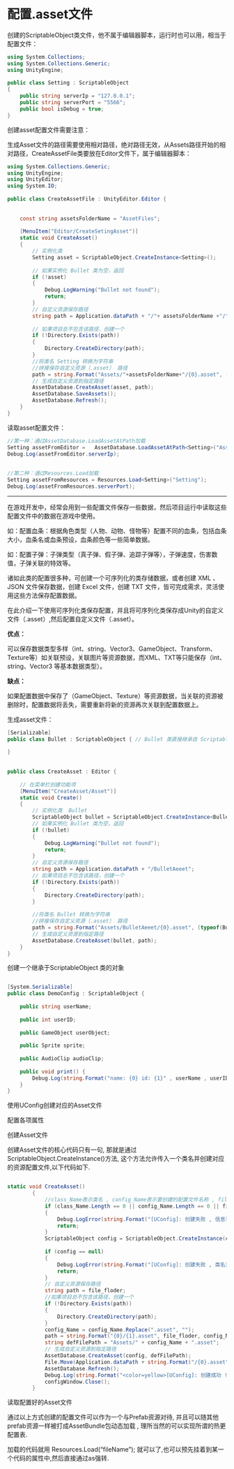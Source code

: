 # 配置.asset文件

创建的ScriptableObject类文件，他不属于编辑器脚本，运行时也可以用，相当于配置文件：

```c#
using System.Collections;
using System.Collections.Generic;
using UnityEngine;
 
public class Setting : ScriptableObject
{
    public string serverIp = "127.0.0.1";
    public string serverPort = "5566";
    public bool isDebug = true;
}
```

创建asset配置文件需要注意：

生成Asset文件的路径需要使用相对路径，绝对路径无效，从Assets路径开始的相对路径，CreateAssetFile类要放在Editor文件下，属于编辑器脚本：

```c#
using System.Collections.Generic;
using UnityEngine;
using UnityEditor;
using System.IO;
 
public class CreateAssetFile : UnityEditor.Editor {
 
 
    const string assetsFolderName = "AssetFiles";
 
    [MenuItem("Editor/CreateSetingAsset")]
    static void CreateAsset()
    {
        // 实例化类
        Setting asset = ScriptableObject.CreateInstance<Setting>();
 
        // 如果实例化 Bullet 类为空，返回
        if (!asset)
        {
            Debug.LogWarning("Bullet not found");
            return;
        }
        // 自定义资源保存路径
        string path = Application.dataPath + "/"+ assetsFolderName +"/";
 
        // 如果项目总不包含该路径，创建一个
        if (!Directory.Exists(path))
        {
            Directory.CreateDirectory(path);
        }
        //将类名 Setting 转换为字符串
        //拼接保存自定义资源（.asset） 路径
        path = string.Format("Assets/"+assetsFolderName+"/{0}.asset", (typeof(Setting).ToString()));
        // 生成自定义资源到指定路径
        AssetDatabase.CreateAsset(asset, path);
        AssetDatabase.SaveAssets();
        AssetDatabase.Refresh();
    }
}
```

读取asset配置文件：

```c#
//第一种：通过AssetDatabase.LoadAssetAtPath加载
Setting assetFromEditor =   AssetDatabase.LoadAssetAtPath<Setting>("Assets/AssetFiles/Setting.asset");
Debug.Log(assetFromEditor.serverIp);
 
 
//第二种：通过Resources.Load加载
Setting assetFromResources = Resources.Load<Setting>("Setting");
Debug.Log(assetFromResources.serverPort);
```



---

在游戏开发中，经常会用到一些配置文件保存一些数据，然后项目运行中读取这些配置文件中的数据在游戏中使用。

如：配置血条：根据角色类型（人物、动物、怪物等）配置不同的血条，包括血条大小，血条名或血条预设，血条颜色等一些简单数据。

如：配置子弹：子弹类型（真子弹、假子弹、追踪子弹等），子弹速度，伤害数值，子弹关联的特效等。

诸如此类的配置很多种，可创建一个可序列化的类存储数据，或者创建 XML 、JSON 文件保存数据，创建 Excel 文件，创建 TXT 文件，皆可完成需求，灵活使用这些方法保存配置数据。

在此介绍一下使用可序列化类保存配置，并且将可序列化类保存成Unity的自定义文件（.asset）,然后配置自定义文件（.asset）。

**优点：**

可以保存数据类型多样（int、string、Vector3、GameObject、Transform、Texture等）如关联预设，关联图片等资源数据，而XML、TXT等只能保存（int、string、Vector3 等基本数据类型）。



**缺点：**

如果配置数据中保存了（GameObject、Texture）等资源数据，当关联的资源被删除时，配置数据将丢失，需要重新将新的资源再次关联到配置数据上。

生成asset文件：

```c#
[Serializable]
public class Bullet : ScriptableObject { // Bullet 类直接继承自 ScriptableObject  
 
}
 
 
public class CreateAsset : Editor {
 
    // 在菜单栏创建功能项
    [MenuItem("CreateAsset/Asset")]
    static void Create()
    {
        // 实例化类  Bullet
        ScriptableObject bullet = ScriptableObject.CreateInstance<Bullet>();
        // 如果实例化 Bullet 类为空，返回
        if (!bullet)
        {
            Debug.LogWarning("Bullet not found");
            return;
        }
        // 自定义资源保存路径
        string path = Application.dataPath + "/BulletAeeet";
        // 如果项目总不包含该路径，创建一个
        if (!Directory.Exists(path))
        {
            Directory.CreateDirectory(path);
        }
 
        //将类名 Bullet 转换为字符串
        //拼接保存自定义资源（.asset） 路径
        path = string.Format("Assets/BulletAeeet/{0}.asset", (typeof(Bullet).ToString()));
        // 生成自定义资源到指定路径
        AssetDatabase.CreateAsset(bullet, path);
    }
}
```



创建一个继承于ScriptableObject 类的对象

```cs

[System.Serializable]
public class DemoConfig : ScriptableObject {
 
    public string userName;
 
    public int userID;
 
    public GameObject userObject;
 
    public Sprite sprite;
 
    public AudioClip audioClip;
 
    public void print() {
        Debug.Log(string.Format("name: {0} id: {1}" , userName , userID));
    }
}
```

使用UConfig创建对应的Asset文件


配置各项属性 

创建Asset文件

创建Asset文件的核心代码只有一句, 那就是通过ScriptableObject.CreateInstance()方法, 这个方法允许传入一个类名并创建对应的资源配置文件,以下代码如下.

```c#

static void CreateAsset()
        {
            //class_Name表示类名 , config_Name表示要创建的配置文件名称 , file_floder表示创建路径
            if (class_Name.Length == 0 || config_Name.Length == 0 || file_floder.Length == 0)
            {
                Debug.LogError(string.Format("[UConfig]: 创建失败 , 信息不完整!"));
                return;
            }
            ScriptableObject config = ScriptableObject.CreateInstance(class_Name);
 
            if (config == null)
            {
                Debug.LogError(string.Format("[UConfig]: 创建失败 , 类名无法识别! --> {0}", class_Name));
                return;
            }
            // 自定义资源保存路径
            string path = file_floder;
            //如果项目总不包含该路径，创建一个
            if (!Directory.Exists(path))
            {
                Directory.CreateDirectory(path);
            }
            config_Name = config_Name.Replace(".asset", "");
            path = string.Format("{0}/{1}.asset", file_floder, config_Name);
            string defFilePath = "Assets/" + config_Name + ".asset";
            // 生成自定义资源到指定路径
            AssetDatabase.CreateAsset(config, defFilePath);
            File.Move(Application.dataPath + string.Format("/{0}.asset" , config_Name), path);
            AssetDatabase.Refresh();
            Debug.Log(string.Format("<color=yellow>[UConfig]: 创建成功 ! --> {0}</color>", path));
            configWindow.Close();
        }
```

读取配置好的Asset文件

通过以上方式创建的配置文件可以作为一个与Prefab资源对待, 并且可以随其他prefab资源一样被打成AssetBundle包动态加载 , 理所当然的可以实现所谓的热更配置表.

加载的代码就用 Resources.Load(“fileName”); 就可以了,也可以预先挂着到某一个代码的属性中,然后直接通过as强转.
